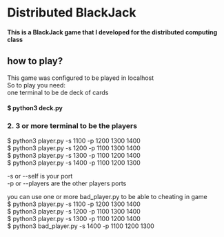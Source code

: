 # Distributed BlackJack
#### This is a BlackJack game that I developed for the distributed computing class

## how to play?
This game was configured to be played in localhost  
So to play you need:  
  one terminal to be de deck of cards  
####  $ python3 deck.py  
  
###  2. 3 or more terminal to be the players  
  $ python3 player.py -s 1100 -p 1200 1300 1400  
  $ python3 player.py -s 1200 -p 1100 1300 1400  
  $ python3 player.py -s 1300 -p 1100 1200 1400  
  $ python3 player.py -s 1400 -p 1100 1200 1300  
  
  -s or --self is your port  
  -p or --players are the other players ports  
  
 you can use one or more bad_player.py to be able to cheating in game  
  $ python3 player.py -s 1100 -p 1200 1300 1400  
  $ python3 player.py -s 1200 -p 1100 1300 1400  
  $ python3 player.py -s 1300 -p 1100 1200 1400  
  $ python3 bad_player.py -s 1400 -p 1100 1200 1300  
